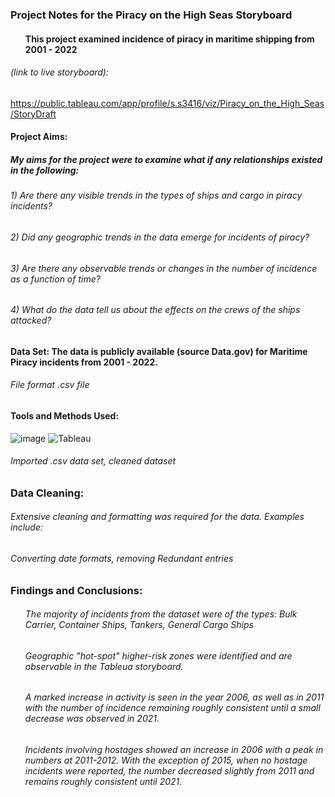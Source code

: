 ### Project Notes for the Piracy on the High Seas Storyboard 
#### <ul>This project examined incidence of piracy in maritime shipping from 2001 - 2022</ul>

###### *(link to live storyboard)*:
https://public.tableau.com/app/profile/s.s3416/viz/Piracy_on_the_High_Seas/StoryDraft  

#### Project Aims:
##### My aims for the project were to examine what if any relationships existed in the following:
###### <n1>1) Are there any visible trends in the types of ships and cargo in piracy incidents?
###### <n1>2) Did any geographic trends in the data emerge for incidents of piracy?
###### <nl>3) Are there any observable trends or changes in the number of incidence as a function of time?</nl>
###### <nl>4) What do the data tell us about the effects on the crews of the ships attacked?</nl>    

#### Data Set: The data is publicly available (source Data.gov) for Maritime Piracy incidents from 2001 - 2022.
###### File format .csv file
#### Tools and Methods Used:
![image](https://img.shields.io/badge/Microsoft_Excel-217346?style=for-the-badge&logo=microsoft-excel&logoColor=white) ![Tableau](https://a11ybadges.com/badge?logo=tableau) 
###### Imported .csv data set, cleaned dataset

### Data Cleaning: 
###### Extensive cleaning and formatting was required for the data. Examples include:
###### Converting date formats, removing Redundant entries          

### Findings and Conclusions:
###### <ul>The majority of incidents from the dataset were of the types: Bulk Carrier, Container Ships, Tankers, General Cargo Ships</ul>
###### <ul>Geographic "hot-spot" higher-risk zones were identified and are observable in the Tableua storyboard.</ul>
###### <ul>A marked increase in activity is seen in the year 2006, as well as in 2011 with the number of incidence remaining roughly consistent until a small decrease was observed in 2021.</ul>
###### <ul> Incidents involving hostages showed an increase in 2006 with a peak in numbers at 2011-2012. With the exception of 2015, when no hostage incidents were reported, the number decreased slightly from 2011 and remains roughly consistent until 2021.</ul>
